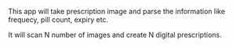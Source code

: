 This app will take prescription image and parse the information like frequecy, pill count, expiry etc. 

It will scan N number of images and create N digital prescriptions.

